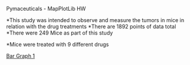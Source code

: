 Pymaceuticals - MapPlotLib HW

*This study was intended to observe and measure the tumors in mice in relation with the drug treatments
*There are 1892 points of data total
*There were 249 Mice as part of this study

*Mice were treated with 9 different drugs

[Bar Graph 1](https://github.com/onenaghi/Pymaceuticals/blob/master/Images/bar_graph1.png)
